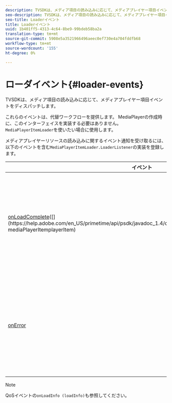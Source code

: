 ```yaml
---
description: TVSDKは、メディア項目の読み込みに応じて、メディアプレイヤー項目イベントをディスパッチします。
seo-description: TVSDKは、メディア項目の読み込みに応じて、メディアプレイヤー項目イベントをディスパッチします。
seo-title: Loaderイベント
title: Loaderイベント
uuid: 1b401ff5-4313-4c64-8be9-99bdeb58ba2a
translation-type: tm+mt
source-git-commit: 5908e5a3521966496aeec0ef730e4a704fddfb68
workflow-type: tm+mt
source-wordcount: '155'
ht-degree: 0%

---
```



# ローダイベント{#loader-events}

TVSDKは、メディア項目の読み込みに応じて、メディアプレイヤー項目イベントをディスパッチします。

これらのイベントは、代替ワークフローを提供します。 MediaPlayerの作成時に、このインターフェイスを実装する必要はありません。 `MediaPlayerItemLoader`を使いたい場合に使用します。

メディアプレイヤーリソースの読み込みに関するイベント通知を受け取るには、以下のイベントを含む`MediaPlayerItemLoader.LoaderListener`の実装を登録します。

| イベント | 意味 |
|---|---|
| [onLoadComplete](https://help.adobe.com/en_US/primetime/api/psdk/javadoc_1.4/com/adobe/mediacore/MediaPlayerItemLoader.LoaderListener.html#onLoadComplete(com.adobe.mediacore.MediaPlayerItem))([](https://help.adobe.com/en_US/primetime/api/psdk/javadoc_1.4/com/adobe/mediacore/MediaPlayerItem.html) mediaPlayerItemplayerItem) | メディアリソースの読み込みが正常に完了しました。 |
| [onError](https://help.adobe.com/en_US/primetime/api/psdk/javadoc_1.4/com/adobe/mediacore/MediaPlayerItemLoader.LoaderListener.html#onError(com.adobe.ave.MediaErrorCode,%20java.lang.String)) | メディアリソースの読み込みで問題が発生しました。 |

>[!NOTE]
>
>QoSイベントの`onLoadInfo (loadInfo)`も参照してください。

